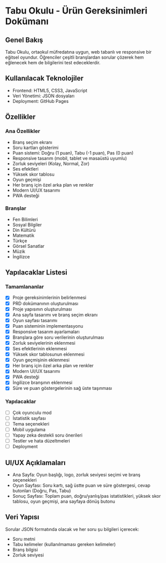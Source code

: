 # Tabu Okulu - Ürün Gereksinimleri Dokümanı

## Genel Bakış
Tabu Okulu, ortaokul müfredatına uygun, web tabanlı ve responsive bir eğitsel oyundur. Öğrenciler çeşitli branşlardan sorular çözerek hem eğlenecek hem de bilgilerini test edeceklerdir.

## Kullanılacak Teknolojiler
- Frontend: HTML5, CSS3, JavaScript
- Veri Yönetimi: JSON dosyaları
- Deployment: GitHub Pages

## Özellikler

### Ana Özellikler
- Branş seçim ekranı
- Soru kartları gösterimi
- Puan sistemi: Doğru (1 puan), Tabu (-1 puan), Pas (0 puan)
- Responsive tasarım (mobil, tablet ve masaüstü uyumlu)
- Zorluk seviyeleri (Kolay, Normal, Zor)
- Ses efektleri
- Yüksek skor tablosu
- Oyun geçmişi
- Her branş için özel arka plan ve renkler
- Modern UI/UX tasarımı
- PWA desteği

### Branşlar
- Fen Bilimleri
- Sosyal Bilgiler
- Din Kültürü
- Matematik
- Türkçe
- Görsel Sanatlar
- Müzik
- İngilizce

## Yapılacaklar Listesi

### Tamamlananlar
- [x] Proje gereksinimlerinin belirlenmesi
- [x] PRD dokümanının oluşturulması
- [x] Proje yapısının oluşturulması
- [x] Ana sayfa tasarımı ve branş seçim ekranı
- [x] Oyun sayfası tasarımı
- [x] Puan sisteminin implementasyonu
- [x] Responsive tasarım ayarlamaları
- [x] Branşlara göre soru verilerinin oluşturulması
- [x] Zorluk seviyelerinin eklenmesi
- [x] Ses efektlerinin eklenmesi
- [x] Yüksek skor tablosunun eklenmesi
- [x] Oyun geçmişinin eklenmesi
- [x] Her branş için özel arka plan ve renkler
- [x] Modern UI/UX tasarımı
- [x] PWA desteği
- [x] İngilizce branşının eklenmesi
- [x] Süre ve puan göstergelerinin sağ üste taşınması

### Yapılacaklar
- [ ] Çok oyunculu mod
- [ ] İstatistik sayfası
- [ ] Tema seçenekleri
- [ ] Mobil uygulama
- [ ] Yapay zeka destekli soru önerileri
- [ ] Testler ve hata düzeltmeleri
- [ ] Deployment

## UI/UX Açıklamaları
- Ana Sayfa: Oyun başlığı, logo, zorluk seviyesi seçimi ve branş seçenekleri
- Oyun Sayfası: Soru kartı, sağ üstte puan ve süre göstergesi, cevap butonları (Doğru, Pas, Tabu)
- Sonuç Sayfası: Toplam puan, doğru/yanlış/pas istatistikleri, yüksek skor tablosu, oyun geçmişi, ana sayfaya dönüş butonu

## Veri Yapısı
Sorular JSON formatında olacak ve her soru şu bilgileri içerecek:
- Soru metni
- Tabu kelimeler (kullanılmaması gereken kelimeler)
- Branş bilgisi
- Zorluk seviyesi 